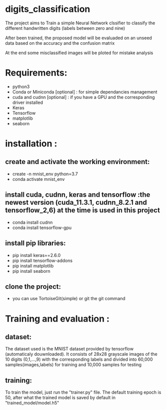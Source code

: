 # digits_classification

The project aims to Train a simple Neural Network clssifier to classify the different handwritten digits (labels
between zero and nine)

After been trained, the proposed model will be evaluaded on an unseed
 data based on the accuracy and the confusion matrix
 
At the end some misclassified images will be ploted  for mistake analysis

# Requirements:
-	python3
-	Conda or Miniconda [optional] : for simple dependancies management
-	cuda and cudnn [optional] : if you have a GPU and the corresponding driver installed
-	Keras
-	Tensorflow 
-	matplotlib
-	seaborn

# installation :
##  create and activate the working environment:
-	create -n mnist_env python=3.7
-	conda activate mnist_env

##  install cuda, cudnn, keras and tensorflow :the newest version (cuda_11.3.1, cudnn_8.2.1 and tensorflow_2,6) at the time is used in this project
-	conda install cudnn
-	conda install tensorflow-gpu

##  install pip libraries:
-	pip install keras==2.6.0
-	pip install tensorflow-addons
-	pip install matplotlib
-	pip install seaborn

##  clone the project: 
- you can use TortoiseGit(simple) or git the git command 


# Training and evaluation :
##  dataset:
The dataset used is the MNIST dataset provided by tensorflow (automaticaly douwnloaded).
It consists of 28x28 grayscale images of the 10 digits (0,1,...,9) with the corresponding labels and 
divided into 60,000 samples(images,labels) for training and 10,000 samples for testing

##  training:
To train the model, just run the "trainer.py" file.
The default training epoch is 50, after what the trained model is saved by default in "trained_model/model.h5"
